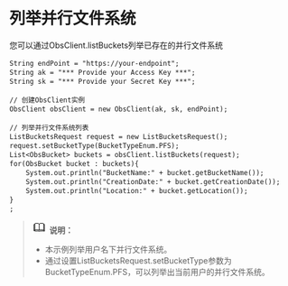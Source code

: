# 列举并行文件系统<a name="ZH-CN_TOPIC_0193596302"></a>

您可以通过ObsClient.listBuckets列举已存在的并行文件系统

```
String endPoint = "https://your-endpoint";
String ak = "*** Provide your Access Key ***";
String sk = "*** Provide your Secret Key ***";

// 创建ObsClient实例
ObsClient obsClient = new ObsClient(ak, sk, endPoint);

// 列举并行文件系统列表
ListBucketsRequest request = new ListBucketsRequest();
request.setBucketType(BucketTypeEnum.PFS);
List<ObsBucket> buckets = obsClient.listBuckets(request);
for(ObsBucket bucket : buckets){
    System.out.println("BucketName:" + bucket.getBucketName());
    System.out.println("CreationDate:" + bucket.getCreationDate());
    System.out.println("Location:" + bucket.getLocation());
}
;
```

>![](public_sys-resources/icon-note.gif) **说明：**   
>-   本示例列举用户名下并行文件系统。  
>-   通过设置ListBucketsRequest.setBucketType参数为BucketTypeEnum.PFS，可以列举出当前用户的并行文件系统。  


